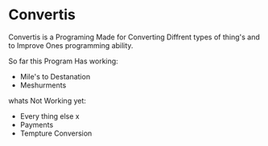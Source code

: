 # Convertis

Convertis is a Programing Made for Converting Diffrent types of thing's and to Improve Ones programming ability.

So far this Program Has working:
   - Mile's to Destanation
   - Meshurments
   
   
whats Not Working yet:
   - Every thing else
   x
   - Payments
   - Tempture Conversion
   
